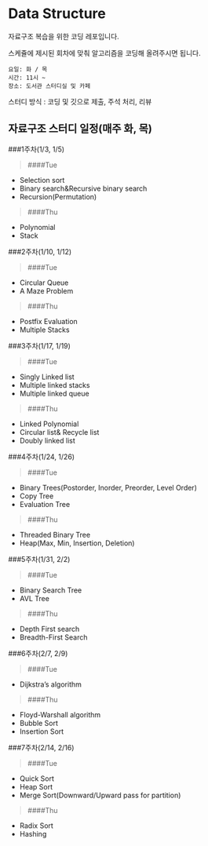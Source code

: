 ﻿Data Structure
===================
자료구조 복습을 위한 코딩 레포입니다.

스케쥴에 제시된 회차에 맞춰 알고리즘을 코딩해 올려주시면 됩니다.

	요일: 화 / 목
	시간: 11시 ~
  	장소: 도서관 스터디실 및 카페
스터디 방식 : 코딩 및 깃으로 제출, 주석 처리, 리뷰



자료구조 스터디 일정(매주 화, 목)
-------------------------------
###1주차(1/3, 1/5)	
>####Tue
-	Selection sort
-	Binary search&Recursive binary search
-	Recursion(Permutation)

>####Thu
-	Polynomial
-	Stack

###2주차(1/10, 1/12)
>####Tue
-  Circular Queue
-  A Maze Problem

>####Thu
-  Postfix Evaluation
-  Multiple Stacks

###3주차(1/17, 1/19)
>####Tue
-	Singly Linked list
-	Multiple linked stacks
-	Multiple linked queue

>####Thu
-  	Linked Polynomial
- 	Circular list& Recycle list
-  	Doubly linked list

###4주차(1/24, 1/26)
>####Tue
-	Binary Trees(Postorder, Inorder, Preorder, Level Order)
-	Copy Tree
-	Evaluation Tree

>####Thu
-	Threaded Binary Tree
- 	Heap(Max, Min, Insertion, Deletion)

###5주차(1/31, 2/2)	
>####Tue
-	Binary Search Tree
-	AVL Tree

>####Thu
-	Depth First search
-	Breadth-First Search

###6주차(2/7, 2/9)	
>####Tue
-	Dijkstra’s algorithm

>####Thu
-	Floyd-Warshall algorithm
-	Bubble Sort
-	Insertion Sort

###7주차(2/14, 2/16)	
>####Tue
-	Quick Sort
-	Heap Sort
-	Merge Sort(Downward/Upward pass for partition)

>####Thu
-	Radix Sort
-	Hashing
